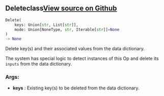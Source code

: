 ## Delete<span class="tag">class</span><a class="sourcelink" href=https://github.com/fastestimator/fastestimator/blob/r1.1/fastestimator/op/numpyop/numpyop.py/#L47-L59>View source on Github</a>
```python
Delete(
	keys: Union[str, List[str]],
	mode: Union[NoneType, str, Iterable[str]]=None
)
-> None
```
Delete key(s) and their associated values from the data dictionary.

The system has special logic to detect instances of this Op and delete its `inputs` from the data dictionary.


<h3>Args:</h3>

* **keys** :  Existing key(s) to be deleted from the data dictionary.



